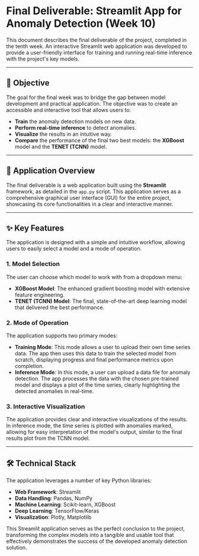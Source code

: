 # Final Deliverable: Streamlit App for Anomaly Detection (Week 10)

This document describes the final deliverable of the project, completed in the tenth week. An interactive Streamlit web application was developed to provide a user-friendly interface for training and running real-time inference with the project's key models.

---

## 🎯 Objective

The goal for the final week was to bridge the gap between model development and practical application. The objective was to create an accessible and interactive tool that allows users to:
* **Train** the anomaly detection models on new data.
* **Perform real-time inference** to detect anomalies.
* **Visualize** the results in an intuitive way.
* **Compare** the performance of the final two best models: the **XGBoost** model and the **TENET (TCNN)** model.

---

## 🚀 Application Overview

The final deliverable is a web application built using the **Streamlit** framework, as detailed in the `app.py` script. This application serves as a comprehensive graphical user interface (GUI) for the entire project, showcasing its core functionalities in a clear and interactive manner.

---

## ✨ Key Features

The application is designed with a simple and intuitive workflow, allowing users to easily select a model and a mode of operation.

### **1. Model Selection**
The user can choose which model to work with from a dropdown menu:
* **XGBoost Model**: The enhanced gradient boosting model with extensive feature engineering.
* **TENET (TCNN) Model**: The final, state-of-the-art deep learning model that delivered the best performance.

### **2. Mode of Operation**
The application supports two primary modes:
* **Training Mode**: This mode allows a user to upload their own time series data. The app then uses this data to train the selected model from scratch, displaying progress and final performance metrics upon completion.
* **Inference Mode**: In this mode, a user can upload a data file for anomaly detection. The app processes the data with the chosen pre-trained model and displays a plot of the time series, clearly highlighting the detected anomalies in real-time.

### **3. Interactive Visualization**
The application provides clear and interactive visualizations of the results. In inference mode, the time series is plotted with anomalies marked, allowing for easy interpretation of the model's output, similar to the final results plot from the TCNN model.

---

## 🛠️ Technical Stack

The application leverages a number of key Python libraries:
* **Web Framework**: Streamlit
* **Data Handling**: Pandas, NumPy
* **Machine Learning**: Scikit-learn, XGBoost
* **Deep Learning**: TensorFlow/Keras
* **Visualization**: Plotly, Matplotlib

This Streamlit application serves as the perfect conclusion to the project, transforming the complex models into a tangible and usable tool that effectively demonstrates the success of the developed anomaly detection solution.